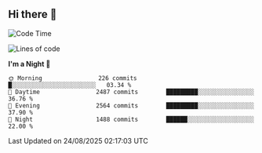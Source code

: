 ## Hi there 👋

<!--
**Wangmerlyn/Wangmerlyn** is a ✨ _special_ ✨ repository because its `README.md` (this file) appears on your GitHub profile.

Here are some ideas to get you started:

- 🔭 I’m currently working on ...
- 🌱 I’m currently learning ...
- 👯 I’m looking to collaborate on ...
- 🤔 I’m looking for help with ...
- 💬 Ask me about ...
- 📫 How to reach me: ...
- 😄 Pronouns: ...
- ⚡ Fun fact: ...
-->
<!--START_SECTION:waka-->
![Code Time](http://img.shields.io/badge/Code%20Time-512%20hrs%2030%20mins-blue)

![Lines of code](https://img.shields.io/badge/From%20Hello%20World%20I%27ve%20Written-41.6%20million%20lines%20of%20code-blue)

**I'm a Night 🦉** 

```text
🌞 Morning                226 commits         █░░░░░░░░░░░░░░░░░░░░░░░░   03.34 % 
🌆 Daytime                2487 commits        █████████░░░░░░░░░░░░░░░░   36.76 % 
🌃 Evening                2564 commits        █████████░░░░░░░░░░░░░░░░   37.90 % 
🌙 Night                  1488 commits        ██████░░░░░░░░░░░░░░░░░░░   22.00 % 
```



 Last Updated on 24/08/2025 02:17:03 UTC
<!--END_SECTION:waka-->
